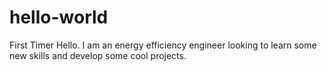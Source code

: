 # hello-world
First Timer
Hello. I am an energy efficiency engineer looking to learn some new skills and develop some cool projects.
